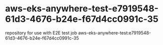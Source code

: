 # aws-eks-anywhere-test-e7919548-61d3-4676-b24e-f67d4cc0991c-35
repository for use with E2E test job aws-eks-anywhere-test:e7919548-61d3-4676-b24e-f67d4cc0991c-35
